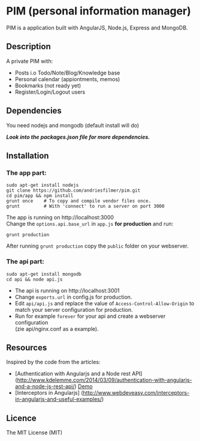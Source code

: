 # PIM (personal information manager)

PIM is a application built with AngularJS, Node.js, Express and MongoDB.

## Description

A private PIM with:

* Posts i.o Todo/Note/Blog/Knowledge base
* Personal calendar (appiontments, memos)
* Bookmarks (not ready yet)
* Register/Login/Logout users

## Dependencies

You need nodejs and mongodb (default install will do)

***Look into the packages.json file for more dependencies.***

## Installation

### The app part:

    sudo apt-get install nodejs
    git clone https://github.com/andriesfilmer/pim.git
    cd pim/app && npm install
    grunt once    # To copy and compile vendor files once.
    grunt         # With 'connect' to run a server on port 3000

The app is running on http://localhost:3000  
Change the `options.api.base_url` in `app.js` **for production** and run: 

    grunt production

After running `grunt production` copy the `public` folder on your webserver.

### The api part:

    sudo apt-get install mongodb
    cd api && node api.js

- The api is running on http://localhost:3001
- Change `exports.url` in config.js for production.
- Edit `api/api.js` and replace the value of `Access-Control-Allow-Origin` to match your server configuration for production.
- Run for example `forever` for your api and create a webserver configuration  
  (zie api/nginx.conf as a example).

## Resources

Inspired by the code from the articles:

* [Authentication with Angularjs and a Node rest API] (http://www.kdelemme.com/2014/03/09/authentication-with-angularjs-and-a-node-js-rest-api/) 
  [Demo]( http://projects.kdelemme.com/blog/app/#/)
* [Interceptors in Angularjs] (http://www.webdeveasy.com/interceptors-in-angularjs-and-useful-examples/)

## Licence

The MIT License (MIT)

